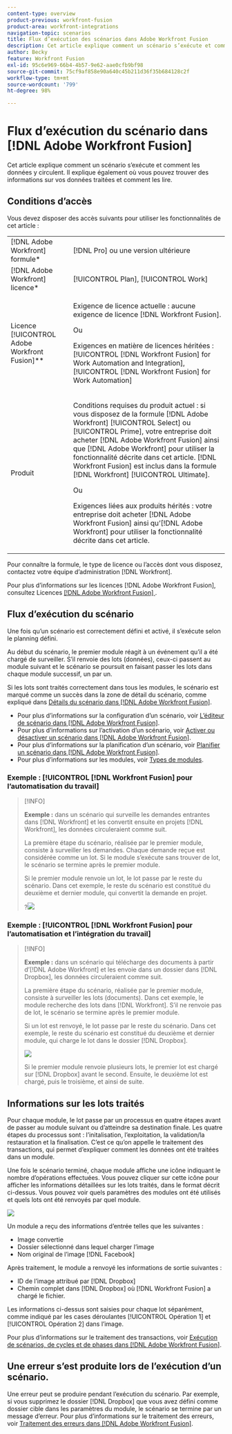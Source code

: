 ```yaml
---
content-type: overview
product-previous: workfront-fusion
product-area: workfront-integrations
navigation-topic: scenarios
title: Flux d’exécution des scénarios dans Adobe Workfront Fusion
description: Cet article explique comment un scénario s’exécute et comment les données y circulent. Il explique également où vous pouvez trouver des informations sur vos données traitées et comment les lire.
author: Becky
feature: Workfront Fusion
exl-id: 95c6e969-66b4-4b57-9e62-aae0cfb9bf98
source-git-commit: 75cf9af858e90a640c45b211d36f35b684128c2f
workflow-type: tm+mt
source-wordcount: '799'
ht-degree: 98%

---
```


# Flux d’exécution du scénario dans [!DNL Adobe Workfront Fusion]

Cet article explique comment un scénario s’exécute et comment les données y circulent. Il explique également où vous pouvez trouver des informations sur vos données traitées et comment les lire.

## Conditions d’accès

Vous devez disposer des accès suivants pour utiliser les fonctionnalités de cet article :

<table style="table-layout:auto"> 
 <col> 
 <col> 
 <tbody> 
  <tr> 
    <td role="rowheader">[!DNL Adobe Workfront] formule*</td> 
   <td> <p>[!DNL Pro] ou une version ultérieure</p> </td> 
  </tr> 
  <tr data-mc-conditions=""> 
   <td role="rowheader">[!DNL Adobe Workfront] licence*</td> 
   <td> <p>[!UICONTROL Plan], [!UICONTROL Work]</p> </td> 
  </tr> 
  <tr> 
   <td role="rowheader">Licence [!UICONTROL Adobe Workfront Fusion]**</td> 
   <td>
   <p>Exigence de licence actuelle : aucune exigence de licence [!DNL Workfront Fusion].</p>
   <p>Ou</p>
   <p>Exigences en matière de licences héritées : [!UICONTROL [!DNL Workfront Fusion] for Work Automation and Integration], [!UICONTROL [!DNL Workfront Fusion] for Work Automation]</p>
   </td> 
  </tr> 
  <tr> 
   <td role="rowheader">Produit</td> 
   <td>
   <p>Conditions requises du produit actuel : si vous disposez de la formule [!DNL Adobe Workfront] [!UICONTROL Select] ou [!UICONTROL Prime], votre entreprise doit acheter [!DNL Adobe Workfront Fusion] ainsi que [!DNL Adobe Workfront] pour utiliser la fonctionnalité décrite dans cet article. [!DNL Workfront Fusion] est inclus dans la formule [!DNL Workfront] [!UICONTROL Ultimate].</p>
   <p>Ou</p>
   <p>Exigences liées aux produits hérités : votre entreprise doit acheter [!DNL Adobe Workfront Fusion] ainsi qu’[!DNL Adobe Workfront] pour utiliser la fonctionnalité décrite dans cet article.</p>
   </td> 
  </tr> 
 </tbody> 
</table>

Pour connaître la formule, le type de licence ou l’accès dont vous disposez, contactez votre équipe d’administration [!DNL Workfront].

Pour plus d’informations sur les licences [!DNL Adobe Workfront Fusion], consultez Licences [[!DNL Adobe Workfront Fusion] ](../../workfront-fusion/get-started/license-automation-vs-integration.md).

## Flux d’exécution du scénario

Une fois qu’un scénario est correctement défini et activé, il s’exécute selon le planning défini.

Au début du scénario, le premier module réagit à un événement qu’il a été chargé de surveiller. S’il renvoie des lots (données), ceux-ci passent au module suivant et le scénario se poursuit en faisant passer les lots dans chaque module successif, un par un.

Si les lots sont traités correctement dans tous les modules, le scénario est marqué comme un succès dans la zone de détail du scénario, comme expliqué dans [Détails du scénario dans  [!DNL Adobe Workfront Fusion]](../../workfront-fusion/scenarios/scenario-detail.md).

* Pour plus d’informations sur la configuration d’un scénario, voir [L’éditeur de scénario dans [!DNL Adobe Workfront Fusion]](../../workfront-fusion/scenarios/scenario-editor.md).
* Pour plus d’informations sur l’activation d’un scénario, voir [Activer ou désactiver un scénario dans  [!DNL Adobe Workfront Fusion]](../../workfront-fusion/scenarios/activate-or-inactivate-scenario.md).
* Pour plus d’informations sur la planification d’un scénario, voir [Planifier un scénario dans  [!DNL Adobe Workfront Fusion]](../../workfront-fusion/scenarios/schedule-a-scenario.md).
* Pour plus d’informations sur les modules, voir [Types de modules](../../workfront-fusion/modules/module-types.md).

### Exemple : [!UICONTROL [!DNL Workfront Fusion] pour l’automatisation du travail]

>[!INFO]
>
>**Exemple :** dans un scénario qui surveille les demandes entrantes dans [!DNL Workfront] et les convertit ensuite en projets [!DNL Workfront], les données circuleraient comme suit.
>
>La première étape du scénario, réalisée par le premier module, consiste à surveiller les demandes. Chaque demande reçue est considérée comme un lot. Si le module s’exécute sans trouver de lot, le scénario se termine après le premier module.
>
>Si le premier module renvoie un lot, le lot passe par le reste du scénario. Dans cet exemple, le reste du scénario est constitué du deuxième et dernier module, qui convertit la demande en projet.
>
>?![](assets/example-execution-flow-wf-only-350x157.png)

### Exemple : [!UICONTROL [!DNL Workfront Fusion] pour l’automatisation et l’intégration du travail]

>[!INFO]
>
>**Exemple :** dans un scénario qui télécharge des documents à partir d’[!DNL Adobe Workfront] et les envoie dans un dossier dans [!DNL Dropbox], les données circuleraient comme suit.
>
>La première étape du scénario, réalisée par le premier module, consiste à surveiller les lots (documents). Dans cet exemple, le module recherche des lots dans [!DNL Workfront]. S’il ne renvoie pas de lot, le scénario se termine après le premier module.
>
>Si un lot est renvoyé, le lot passe par le reste du scénario. Dans cet exemple, le reste du scénario est constitué du deuxième et dernier module, qui charge le lot dans le dossier [!DNL Dropbox].
>
>![](assets/example-wf-dropbox-scen-execution-flow-350x202.png)
>
>Si le premier module renvoie plusieurs lots, le premier lot est chargé sur [!DNL Dropbox] avant le second. Ensuite, le deuxième lot est chargé, puis le troisième, et ainsi de suite.

## Informations sur les lots traités

Pour chaque module, le lot passe par un processus en quatre étapes avant de passer au module suivant ou d’atteindre sa destination finale. Les quatre étapes du processus sont : l’initalisation, l’exploitation, la validation/la restauration et la finalisation. C’est ce qu’on appelle le traitement des transactions, qui permet d’expliquer comment les données ont été traitées dans un module.

Une fois le scénario terminé, chaque module affiche une icône indiquant le nombre d’opérations effectuées. Vous pouvez cliquer sur cette icône pour afficher les informations détaillées sur les lots traités, dans le format décrit ci-dessus. Vous pouvez voir quels paramètres des modules ont été utilisés et quels lots ont été renvoyés par quel module.

![](assets/info-processed-bundles-350x396.png)

Un module a reçu des informations d’entrée telles que les suivantes :

* Image convertie
* Dossier sélectionné dans lequel charger l’image
* Nom original de l’image [!DNL Facebook]

Après traitement, le module a renvoyé les informations de sortie suivantes :

* ID de l’image attribué par [!DNL Dropbox]
* Chemin complet dans [!DNL Dropbox] où [!DNL Workfront Fusion] a chargé le fichier.

Les informations ci-dessus sont saisies pour chaque lot séparément, comme indiqué par les cases déroulantes [!UICONTROL Opération 1] et [!UICONTROL Opération 2] dans l’image.

Pour plus d’informations sur le traitement des transactions, voir [Exécution de scénarios, de cycles et de phases dans  [!DNL Adobe Workfront Fusion]](../../workfront-fusion/scenarios/scenario-execution-cycles-phases.md).

## Une erreur s’est produite lors de l’exécution d’un scénario.

Une erreur peut se produire pendant l’exécution du scénario. Par exemple, si vous supprimez le dossier [!DNL Dropbox] que vous avez défini comme dossier cible dans les paramètres du module, le scénario se termine par un message d’erreur. Pour plus d’informations sur le traitement des erreurs, voir [Traitement des erreurs dans  [!DNL Adobe Workfront Fusion]](../../workfront-fusion/errors/error-processing.md).
